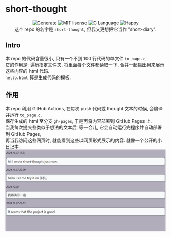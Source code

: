# short-thought
<div align="center">

[![Generate](https://github.com/iamzhz/short-thought/actions/workflows/generate.yml/badge.svg)](https://github.com/iamzhz/short-thought/actions/workflows/generate.yml)
![MIT lisense](https://img.shields.io/badge/Lisense-MIT-green)
![C Language](https://img.shields.io/github/languages/top/iamzhz/short-thought.svg)
![Happy](https://img.shields.io/badge/Feeling-Happy-pink)  
这个 repo 的名字是 `short-thought`, 但我又更想把它当作 "short-diary".
</div>

## Intro
本 repo 的代码含量很小, 只有一个不到 100 行代码的单文件 `to_page.c`,   
它的作用是: 遍历指定文件夹, 将里面每个文件都读取一下, 合并一起输出用来展示这些内容的 html 代码.  
`hello.html` 算是生成代码的模板.  

## 作用
本 repo 利用 GitHub Actions, 在每次 push 代码或 thought 文本的时候, 会编译并运行 `to_page.c`,  
保存生成的 html 至分支 `gh-pages`, 于是再将内容部署到 GitHub Pages 上.  
当我每次提交些类似于想法的文本后, 等一会儿, 它会自动运行完程序并自动部署到 GitHub Pages,  
再当我访问这些网页时, 就能看到这些以网页形式展示的内容. 就像一个公开的小日记本.
![SCREENSHOT](./screenshot.png)  